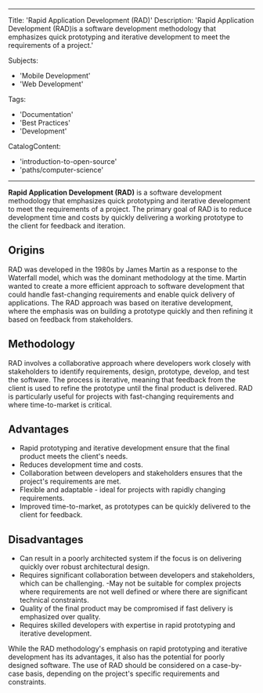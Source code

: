  ---
Title: 'Rapid Application Development (RAD)'
Description: 'Rapid Application Development (RAD)is a software development methodology that emphasizes quick prototyping and iterative development to meet the requirements of a project.'  

Subjects:
  - 'Mobile Development'
  - 'Web Development'  
  
  Tags:
  - 'Documentation'
  - 'Best Practices'
  - 'Development'  
  
CatalogContent:
  - 'introduction-to-open-source'
  - 'paths/computer-science'
---


**Rapid Application Development (RAD)** is a software development methodology that emphasizes quick prototyping and iterative development to meet the requirements of a project. The primary goal of RAD is to reduce development time and costs by quickly delivering a working prototype to the client for feedback and iteration.

## Origins 
RAD was developed in the 1980s by James Martin as a response to the Waterfall model, which was the dominant methodology at the time. Martin wanted to create a more efficient approach to software development that could handle fast-changing requirements and enable quick delivery of applications. The RAD approach was based on iterative development, where the emphasis was on building a prototype quickly and then refining it based on feedback from stakeholders.

## Methodology
RAD involves a collaborative approach where developers work closely with stakeholders to identify requirements, design, prototype, develop, and test the software. The process is iterative, meaning that feedback from the client is used to refine the prototype until the final product is delivered. RAD is particularly useful for projects with fast-changing requirements and where time-to-market is critical.

## Advantages 
- Rapid prototyping and iterative development ensure that the final product meets the client's needs.
- Reduces development time and costs.
- Collaboration between developers and stakeholders ensures that the project's requirements are met.
- Flexible and adaptable - ideal for projects with rapidly changing requirements.
- Improved time-to-market, as prototypes can be quickly delivered to the client for feedback.

## Disadvantages

-  Can result in a poorly architected system if the focus is on delivering quickly over robust architectural design.
-  Requires significant collaboration between developers and stakeholders, which can be challenging.
-May not be suitable for complex projects where requirements are not well defined or where there are significant technical constraints.
- Quality of the final product may be compromised if fast delivery is emphasized over quality.
- Requires skilled developers with expertise in rapid prototyping and iterative development.

While the RAD methodology's emphasis on rapid prototyping and iterative development has its advantages, it also has the potential for poorly designed software. The use of RAD should be considered on a case-by-case basis, depending on the project's specific requirements and constraints.

